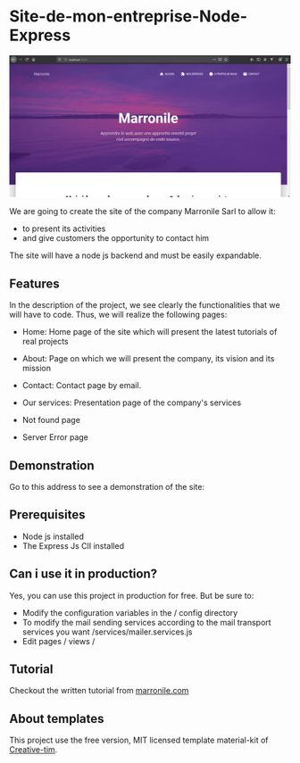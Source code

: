 # Site-de-mon-entreprise-Node-Express

<p align="center">
  <img  src="./docs/img/index1.png">
</p>
We are going to create the site of the company Marronile Sarl to allow it:

- to present its activities
- and give customers the opportunity to contact him

The site will have a node js backend and must be easily expandable.

## Features

In the description of the project, we see clearly the functionalities that we will have to code. Thus, we will realize the following pages:

- Home: Home page of the site which will present the latest tutorials of real projects

- About: Page on which we will present the company, its vision and its mission
- Contact: Contact page by email.
- Our services: Presentation page of the company's services
- Not found page
- Server Error page

## Demonstration

Go to this address to see a demonstration of the site:

## Prerequisites

- Node js installed
- The Express Js ClI installed

## Can i use it in production?

Yes, you can use this project in production for free. But be sure to:

- Modify the configuration variables in the / config directory
- To modify the mail sending services according to the mail transport services you want
  /services/mailer.services.js
- Edit pages / views /

## Tutorial

Checkout the written tutorial from [marronile.com](https://www.marronile.com/)

## About templates

This project use the free version, MIT licensed template material-kit of [Creative-tim](https://www.creative-tim.com/).
